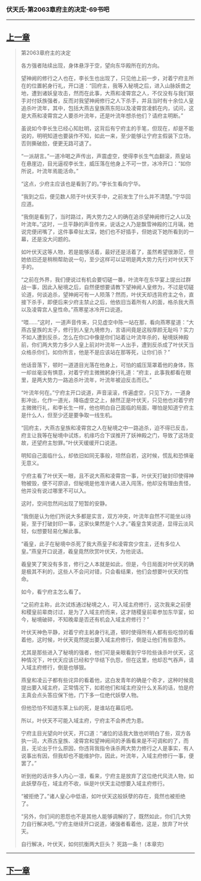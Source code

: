 ### 伏天氏-第2063章府主的决定-69书吧

--------
[上一章](./4293b39e4d5725f023becddc9a951728.md)
--------


>
>
>
>第2063章府主的决定
>
>各方强者陆续出现，身体悬浮于空，望向东华殿所在的方向。
>
>望神阙的修行之人也在，李长生也出现了，只见他上前一步，对着宁府主所在的位置躬身行礼，开口道：“回府主，我等入秘境之后，进入山脉妖兽之地，遭到诸妖皇攻击，然而在此事，大燕和凌霄宫之人，不仅没有与我们联手对付妖族强者，反而对我望神阙修行之人下杀手，并且当时有十余位人皇追杀叶流年，其中，包括大燕古皇族燕东阳以及凌霄宫凌鹤在内，试问，这是大燕和凌霄宫之人要杀叶流年，还是叶流年想杀他们？请府主明断。”
>
>虽说如今李长生已经心知肚明，这背后有宁府主的手笔，但现在，却是不能说的，明明知道也要装作不知，如此一来，至少能够让宁府主假装下立场，否则撕破脸，便更无路可退了。
>
>“一派胡言。”一道冷喝之声传出，声震虚空，使得李长生气血翻滚，燕皇站在悬崖边，目光逼视李长生，威压落在他身上不可一世，冰冷开口：“如你所说，叶流年焉能活命。”
>
>“这点，少府主应该也是看到了的。”李长生看向宁华。
>
>“我到之后，便见数人陨于叶伏天手中，之前发生了什么并不清楚。”宁华回应道。
>
>“我倒是看到了，当时路过，两大势力之人的确在追杀望神阙修行之人以及叶流年。”这时，一旦平静的声音传来，说话之人乃是飘雪神殿的江月璃，她说完便闭嘴了，这件事牵扯太深，她们也不好插手，但她说下她所看到的一幕，还是没大问题的。
>
>如叶伏天这等人物，若是能够活着，最好还是活着了，虽然希望很渺茫，但她依旧还是稍稍帮助说一句，至少这样可以证明是两大势力先行对叶伏天下手的。
>
>“之前在外界，我们便说过有机会要切磋一番，叶流年在东华宴上提出过群战一事，因此入秘境之后，自然便想要请教下望神阙人皇修为，不过是切磋论道，何谈追杀，望神阙可有一人陨落？然而，叶伏天却违背府主之令，直接下杀手，即便后来少府主禁止之后，他依旧当着所有人的面，格杀我大燕以及凌霄宫人皇性命。”燕寒星冰冷开口说道。
>
>“喂……”这时，一道声音传来，只见虚空中陈一站在那，看向燕寒星道：“大燕古皇族的太子，修行到人皇九境修为，言语间竟是这般厚颜无耻吗？实力不如人遭到反杀，怎么在你口中像是你们站着让叶流年杀的，秘境妖神殿前，你们两大势力多少人皇上前对叶流年一人出手，遭到反杀成了叶伏天当众格杀你们，如你所言，他是不是应该站在那等死，让你们杀？”
>
>他话音落下，顿时一道道目光落在他身上，可怕的威压笼罩着他的身体，陈一却丝毫没有惧意，对着宁府主微微躬身行礼道：“府主，此事我都看在眼里，是两大势力一路追杀叶流年，叶流年被迫反击而已。”
>
>“叶流年何在。”宁府主开口说道，声音滚滚，传遍虚空，只见下方，一道身影冲出，化作一道光，降临虚空之上，赫然正是叶伏天，只见他也对着宁府主微微行礼，和李长生一样，他也明白自己面临的局面，哪怕是知道宁府主是什么人，但至少还是要争取一线生机。
>
>“回府主，大燕古皇族和凌霄宫之人在秘境之中一路追杀，迫不得已反击，府主让我等在秘境中试炼，机缘巧合下误推开了妖神殿之门，导致了这场变故，还望府主恕罪。”叶伏天缓缓开口说道。
>
>明知自己面临什么，却依旧如同无事般，坦然自若，这时候，慌乱和恐惧毫无意义。
>
>宁府主看了叶伏天一眼，且不说大燕和凌霄宫一事，叶伏天打破封印使得神物被毁，便不可原谅，但秘境是他准许诸人进入闯荡，他却没有理由责怪，他并没有说过哪里不可以入。
>
>这时，空间忽然间出现了短暂的安静。
>
>“我倒是认为他们所说大多都是实言，双方冲突，叶流年自然不可能坐以待毙，至于打破封印一事，这家伙果然是个人才。”羲皇含笑说道，显得云淡风轻，似想要轻易化解此事。
>
>“羲皇，此子在秘境中杀死了我大燕皇子和凌霄宫少宫主，还有多位人皇。”燕皇开口说道，羲皇竟然欣赏叶伏天，为他说话。
>
>羲皇笑了笑没有多言，修行之人本就是如此，但是，今日局面对叶伏天的确是极其不利的，这些人不会问对错，只会看结果，他们会想要叶伏天的性命。
>
>如今，看宁府主怎么看了。
>
>“之前府主称，此次试炼通过秘境之人，可入域主府修行，这次我来之前便和稷皇前辈商讨过，是为了入域主府而来，这才随稷皇前辈参加东华宴，如今，秘境破碎，不知晚辈是否还有机会入域主府修行？”
>
>叶伏天神色平静，对着宁府主躬身行礼道，顿时使得所有人都有些吃惊的看着他，这时候，叶伏天竟然提出要入域主府修行，倒是让他们有些意外。
>
>尤其是那些进入了秘境的强者，他们可是亲眼看到宁华险些诛杀叶伏天，这种情况下，叶伏天应该已经和宁华结下仇怨，但在这里，他却忍气吞声，请入域主府修行，倒是也够狠。
>
>燕皇和凌云子都有些诧异的看着他，这白发青年的确是个奇才，这种时候竟提出要入域主府，正常情况下，如若他们和域主府没什么关系的话，怕是府主真会点头答应保下他，门下多一位绝代妖孽人物。
>
>但他恐怕不知道东莱上仙的死，是谁站在幕后吧。
>
>所以，叶伏天不可能入域主府，宁府主不会养虎为患。
>
>宁府主目光望向叶伏天，开口道：“诸位的话我大致也听明白了些，双方各执一词，大燕古皇族、凌霄宫和望神阙间的矛盾看来是不可调和的了，而且，无论出于什么原因，你违背我指令诛杀两大势力修行之人是事实，有人说事出有因，但我却也不能维护你，因此，叶流年，入域主府修行一事，便罢了。”
>
>听到他的话许多人内心一凛，看来，宁府主是放弃了这位绝代风流人物，如此妖孽存在，域主府不收，纵是叶伏天主动想要入域主府修行。
>
>“被拒绝了。”诸人皇心中低语，如叶伏天这般妖孽的存在，竟然也被拒绝了。
>
>“另外，你们间的恩怨也不是其他人能够调解的了，既然如此，你们几大势力自行解决吧。”宁府主继续开口说道，诸强者看着他，这是，放弃了叶伏天。
>
>自行解决，叶伏天，如何抗衡两大巨头？
>死路一条！
>(本章完)
>
>

--------
[下一章](./5d3b05145dee6d3e9535a91a27164af7.md)
--------
